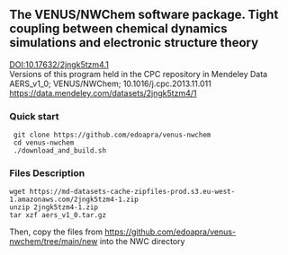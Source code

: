 ## The VENUS/NWChem software package. Tight coupling between chemical dynamics simulations and electronic structure theory  
[DOI:10.17632/2jngk5tzm4.1](http://dx.doi.org/10.17632/2jngk5tzm4.1)  
Versions of this program held in the CPC repository in Mendeley Data
 AERS_v1_0; VENUS/NWChem; 10.1016/j.cpc.2013.11.011  
https://data.mendeley.com/datasets/2jngk5tzm4/1

### Quick start
```
 git clone https://github.com/edoapra/venus-nwchem
 cd venus-nwchem
 ./download_and_build.sh
 ```
### Files Description
```
wget https://md-datasets-cache-zipfiles-prod.s3.eu-west-1.amazonaws.com/2jngk5tzm4-1.zip
unzip 2jngk5tzm4-1.zip
tar xzf aers_v1_0.tar.gz
```
Then, copy the files from https://github.com/edoapra/venus-nwchem/tree/main/new into  the NWC directory



